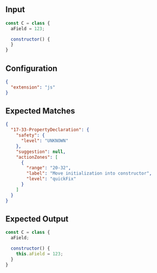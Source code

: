 
## Input
```javascript input
const C = class {
  aField = 123;

  constructor() {
  }
}
```

## Configuration
```json configuration
{
  "extension": "js"
}
```

## Expected Matches
```json expected matches
{
  "17-33-PropertyDeclaration": {
    "safety": {
      "level": "UNKNOWN"
    },
    "suggestion": null,
    "actionZones": [
      {
        "range": "20-32",
        "label": "Move initialization into constructor",
        "level": "quickFix"
      }
    ]
  }
}
```

## Expected Output
```javascript expected output
const C = class {
  aField;

  constructor() {
    this.aField = 123;
  }
}
```
